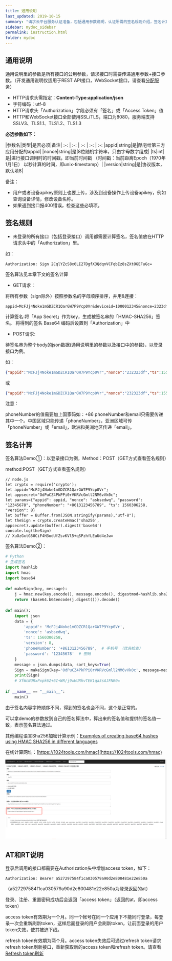 ```yaml
---
title: 通用说明
last_updated: 2019-10-15
summary: "请求云平台服务认证准备，包括通用参数说明，认证所需的签名规则介绍，签名计算示例以及Access Token以及Refresh Token说明。"
sidebar: mydoc_sidebar
permalink: instruction.html
folder: mydoc
---
```


   
## 通用说明
 
 通用说明里的参数是所有接口的公用参数，请求接口时需要传递通用参数+接口参数。（开发通用说明仅适用于REST API接口，WebSocket接口，请查看[分配服务](dispatch.html)）

- HTTP请求头需指定：**Content-Type:application/json**
- 字符编码：utf-8
- HTTP请求头「Authorization」字段必须有「签名」或「Access Token」值
- HTTP和WebSocket接口全部使用SSL/TLS，端口为8080，服务端支持SSLV3、TLS1.1、TLS1.2、TLS1.3

**必选参数如下：**

|参数名|类型|是否必须|备注|
:-: | :-: | :-: | :-: | :-:
|appid|string|是|酷宅给第三方应用分配的appid|
|nonce|string|是|8位随机字符串，只由字母数字组成|
|ts|int|是|进行接口调用时的时间戳，即当前时间戳 （时间戳：当前距离Epoch（1970年1月1日） 以秒计算的时间，即unix-timestamp）|
|version|string|是|协议版本，默认填8|

备注：

- 用户或者设备apikey原则上也要上传，涉及到设备操作上传设备apikey，例如查询设备详情，修改设备名称。
- 如果遇到接口报400错误，检查这些必填项。


## 签名规则

- 未登录的所有接口（包括登录接口）调用都需要计算签名，签名值放在HTTP请求头中的「Authorization」里。

如：

```
Authorization: Sign 2CqlYZcS8x6LI27DgfX3QdqnVCFqbEz8sZXtOGEFuGc=
```
 
签名算法见本章下文的签名计算

- GET请求：

将所有参数（sign除外）按照参数名的字母顺序排序，并用&连接：

```
appid=McFJj4Noke1mGDZCR1QarGW7P9Ycp0Vr&deviceid=1000012345&nonce=2323dfgh&ts=1558004249
```

计算签名:将「App Secret」作为key，生成被签名串的「HMAC-SHA256」签名。
将得到的签名 Base64 编码后设置到「Authorization」中

- POST请求:

待签名串为整个body的json数据(通用说明里的参数以及接口中的参数)，以登录接口为例。 

如：

```Json
{"appid":"McFJj4Noke1mGDZCR1QarGW7P9Ycp0Vr","nonce":"232323df","ts":1558004249,"version":8,"phoneNumber":"+8613123456789","password":"12345678"}
```

或

```Json
{"appid":"McFJj4Noke1mGDZCR1QarGW7P9Ycp0Vr","nonce":"232323df","ts":1558004249,"version":8,"email":"123@gmail.com","password":"12345678"}
```

注意：

phoneNumber的值需要加上国家码如：+86
phoneNumber和email只需要传递其中一个。中国区域只能传递「phoneNumber」，亚洲区域可传「phoneNumber」或「email」，欧洲和美洲地区传递「email」。

## 签名计算

签名算法Demo①：以登录接口为例，Method：POST（GET方式查看签名规则）

method:POST（GET方式查看签名规则）

```
// node.js
let crypto = require('crypto');
let appid="McFJj4Noke1mGDZCR1QarGW7P9Ycp0Vr";
let appsecret="OdPuCZ4PkPPi0rVKRVcGmll2NM6vVk0c";
let params={"appid": appid, "nonce": "asbsedwq", "password": "12345678", "phoneNumber": "+8613123456789", "ts": 1560306258, "version": 8}
let buffer = Buffer.from(JSON.stringify(params),"utf-8");
let theSign = crypto.createHmac('sha256', appsecret).update(buffer).digest('base64')
console.log(theSign)
// XuOzGxtG50CiF4H3odUfZsvKVl5+qSPzhfLEuUd4eJw=
```

签名算法Demo②：

```Python
# Python
# 生成签名
import hashlib
import hmac
import base64

def makeSign(key, message):
    j = hmac.new(key.encode(), message.encode(), digestmod=hashlib.sha256)
    return (base64.b64encode(j.digest())).decode()

def main():
    import json
    data = {
        'appid': 'McFJj4Noke1mGDZCR1QarGW7P9Ycp0Vr',
        'nonce': 'asbsedwq',
        'ts': 1560306258,
        'version': 8,
        'phoneNumber': '+8613123456789',  # 手机号 （优先检查）
        'password': '12345678'  # 密码
    }
    message = json.dumps(data, sort_keys=True)
    Sign = makeSign(key='OdPuCZ4PkPPi0rVKRVcGmll2NM6vVk0c', message=message)
    print(Sign)
    # XfWcNURxPxpk6Z+6I+WR/j9wHURhvTEK1qa3sAJFNR0=

if __name__ == "__main__":
    main()
```

由于签名内容字符顺序不同，得到的签名也会不同，这个是正常的。

可以拿demo的参数放到自己的签名算法中，算出来的签名值和提供的签名值一致，表示签名算法通过。

其他编程语言Sha256加密计算示例：[Examples of creating base64 hashes using HMAC SHA256 in different languages](https://www.jokecamp.com/blog/examples-of-creating-base64-hashes-using-hmac-sha256-in-different-languages/)

在线计算网址：[https://1024tools.com/hmac](https://1024tools.com/hmac)

![hmac](img/hmac.png)

## AT和RT说明


登录后调用的接口都需要在Authorization头中增加access token，如下：
```
Authorization: Bearer a527297584f1ca030579a90d2e800481e22e850a
```
（a527297584f1ca030579a90d2e800481e22e850a为登录返回的at）
  
登录、注册、重置密码成功后会返回「access token」（返回的at，即access token）
  
access token有效期为一个月。同一个帐号在同一个应用下不能同时登录，每登录一次会重新刷新token，这样后面登录的用户会刷新token，让前面登录的用户token失效，使其被迫下线。
  
refresh token有效期为两个月。access token失效后可通过refresh token请求refresh token刷新接口，重新获取新的access token和refresh token。请查看 [Refresh token刷新](token.html)
